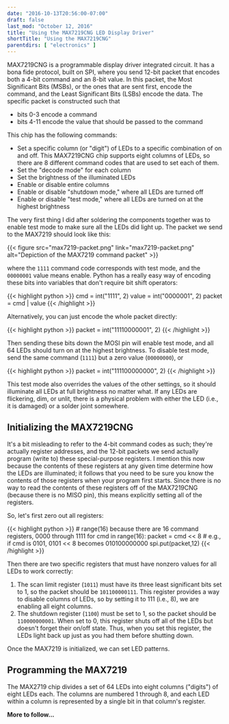 ```yaml
---
date: "2016-10-13T20:56:00-07:00"
draft: false
last_mod: "October 12, 2016"
title: "Using the MAX7219CNG LED Display Driver"
shortTitle: "Using the MAX7219CNG"
parentdirs: [ "electronics" ]
---
```


MAX7219CNG is a programmable display driver integrated circuit.  It has a bona
fide protocol, built on SPI, where you send 12-bit packet that encodes both a
4-bit command and an 8-bit value.  In this packet, the Most Significant Bits
(MSBs), or the ones that are sent first, encode the command, and the Least
Significant Bits (LSBs) encode the data.  The specific packet is constructed
such that

- bits 0-3 encode a command
- bits 4-11 encode the value that should be passed to the command

This chip has the following commands:

- Set a specific column (or "digit") of LEDs to a specific combination of on and off.  This MAX7219CNG chip supports eight columns of LEDs, so there are 8 different command codes that are used to set each of them.
- Set the "decode mode" for each column
- Set the brightness of the illuminated LEDs
- Enable or disable entire columns
- Enable or disable "shutdown mode," where all LEDs are turned off
- Enable or disable "test mode," where all LEDs are turned on at the highest brightness

The very first thing I did after soldering the components together was to enable
test mode to make sure all the LEDs did light up.  The packet we send to the
MAX7219 should look like this:

<div class="shortcode">
{{< figure src="max7219-packet.png" link="max7219-packet.png" alt="Depiction of the MAX7219 command packet" >}}
</div>

where the `1111` command code corresponds with test mode, and the `00000001`
value means enable.  Python has a really easy way of encoding these bits into
variables that don't require bit shift operators:

<div class="shortcode">
{{< highlight python >}}
cmd = int("1111", 2)
value = int("0000001", 2)
packet = cmd | value
{{< /highlight >}}
</div>

Alternatively, you can just encode the whole packet directly:

<div class="shortcode">
{{< highlight python >}}
packet = int("11110000001", 2)
{{< /highlight >}}
</div>

Then sending these bits down the MOSI pin will enable test mode, and all 64
LEDs should turn on at the highest brightness.  To disable test mode, send the
same command (`1111`) but a zero value (`00000000`), or

<div class="shortcode">
{{< highlight python >}}
packet = int("111100000000", 2)
{{< /highlight >}}
</div>

This test mode also overrides the values of the other settings, so it should
illuminate all LEDs at full brightness no matter what.  If any LEDs are
flickering, dim, or unlit, there is a physical problem with either the LED
(i.e., it is damaged) or a solder joint somewhere.

## Initializing the MAX7219CNG

It's a bit misleading to refer to the 4-bit command codes as such; they're
actually register addresses, and the 12-bit packets we send actually program
(write to) these special-purpose registers.  I mention this now because the
contents of these registers at any given time determine how the LEDs are
illuminated; it follows that you need to be sure you know the contents of
those registers when your program first starts.  Since there is no way to read
the contents of these registers off of the MAX7219CNG (because there is no
MISO pin), this means explicitly setting all of the registers.

So, let's first zero out all registers:

<div class="shortcode">
{{< highlight python >}}
# range(16) because there are 16 command registers, 0000 through 1111
for cmd in range(16):
    packet = cmd << 8
    # e.g., if cmd is 0101, 0101 << 8 becomes 010100000000
    spi.put(packet,12)
{{< /highlight >}}
</div>

Then there are two specific registers that must have nonzero values for all
LEDs to work correctly:

1. The scan limit register (`1011`) must have its three least significant bits
   set to 1, so the packet should be `101100000111`.  This register provides a
   way to disable columns of LEDs, so by setting it to 111 (i.e., 8), we are
   enabling all eight columns.
2. The shutdown register (`1100`) must be set to 1, so the packet should be
   `110000000001`.  When set to 0, this register shuts off all of the LEDs but
   doesn't forget their on/off state.  Thus, when you set this register, the
   LEDs light back up just as you had them before shutting down.

Once the MAX7219 is initialized, we can set LED patterns.

## Programming the MAX7219

The MAX2719 chip divides a set of 64 LEDs into eight columns ("digits") of eight
LEDs each.  The columns are numbered 1 through 8, and each LED within a column
is represented by a single bit in that column's register.

__More to follow...__
